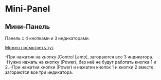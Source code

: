 # Mini-Panel
## Мини-Панель

Панель с 4 кнопками и 3 индикаторами.

[Можно посмотреть тут](https://ramimink73.github.io/Mini-Panel/).

-При нажатии на кнопку (Control Lamp), загораются все 3 индикатора.
-Нужно нажать на кнопку (Power), без неё не будут работать кнопка 1 и 2.
-При нажатии кнопки (Power) и нажатии кнопок 1 и кнопки 2 вместе, загораются все три индикатора.
